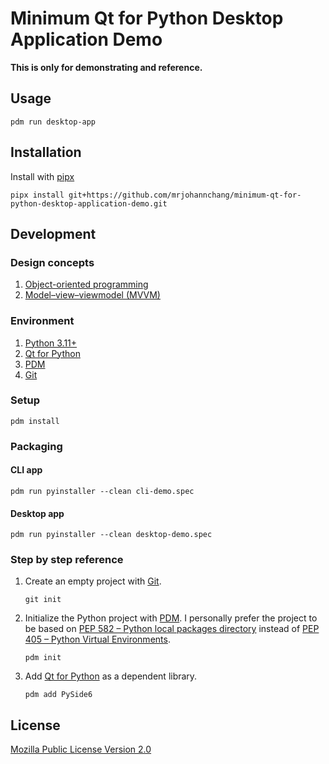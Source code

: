 # Minimum Qt for Python Desktop Application Demo

**This is only for demonstrating and reference.**

## Usage

```
pdm run desktop-app
```

## Installation

Install with [pipx](https://pipx.pypa.io/stable/installation/)

```
pipx install git+https://github.com/mrjohannchang/minimum-qt-for-python-desktop-application-demo.git
```

## Development

### Design concepts

1. [Object-oriented programming](https://en.wikipedia.org/wiki/Object-oriented_programming)
2. [Model–view–viewmodel (MVVM)](https://en.wikipedia.org/wiki/Model%E2%80%93view%E2%80%93viewmodel)

### Environment

1. [Python 3.11+](https://www.python.org/)
2. [Qt for Python](https://doc.qt.io/qtforpython)
3. [PDM](https://pdm-project.org/)
4. [Git](https://git-scm.com/)

### Setup

```
pdm install
```

### Packaging

#### CLI app

```
pdm run pyinstaller --clean cli-demo.spec
```

#### Desktop app

```
pdm run pyinstaller --clean desktop-demo.spec
```

### Step by step reference

1. Create an empty project with [Git](https://git-scm.com/).

    ```
    git init
    ```

2. Initialize the Python project with [PDM](https://pdm-project.org/). I personally prefer the project to be based on [PEP 582 – Python local packages directory](https://peps.python.org/pep-0582/) instead of [PEP 405 – Python Virtual Environments](https://peps.python.org/pep-0405/).

    ```
    pdm init
    ```

3. Add [Qt for Python](https://doc.qt.io/qtforpython) as a dependent library.

    ```
    pdm add PySide6
    ```

## License

[Mozilla Public License Version 2.0](https://www.mozilla.org/en-US/MPL/2.0/)
